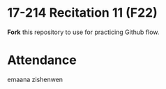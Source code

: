 # 17-214 Recitation 11 (F22)
**Fork** this repository to use for practicing Github flow.

# Attendance
emaana
zishenwen